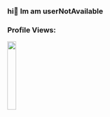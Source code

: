 ### hi👋 Im am userNotAvailable


<h3 align="left">Profile Views: </h3>

<img width="20%" src="https://profile-counter.glitch.me/%7BuserNotAvailableE
%7D/count.svg" /> 
